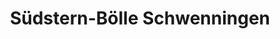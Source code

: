---
title: "Südstern-Bölle Schwenningen"
url: /villingen-schwenningen/suedstern-boelle-schwenningen/
shop: Autohaus
---
